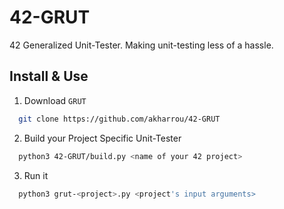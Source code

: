 # 42-GRUT
42 Generalized Unit-Tester. Making unit-testing less of a hassle.


## Install & Use

  1)  Download `GRUT`
```bash
  git clone https://github.com/akharrou/42-GRUT
```

  2) Build your Project Specific Unit-Tester
```bash
  python3 42-GRUT/build.py <name of your 42 project>
```

  3) Run it
```bash
  python3 grut-<project>.py <project's input arguments>
```
